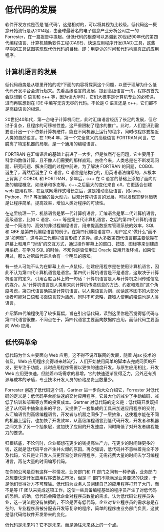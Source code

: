 # 低代码的发展

软件开发方式是否是‘低代码’，这是相对的，可以将其视为比较级。低代码这一概念开始流行是从2014起，由全球最著名的电子信息产业分析公司之一的Forrester，在一篇报告中提起。但低代码的根源可以追溯到20世纪90年代的第四代编程语言、计算机辅助软件工程(CASE)、快速应用程序开发(RAD)工具，这些早期的工具试图实现现代低代码的目标，即：用更少的时间和代码构建真正的应用程序。

## 计算机语言的发展

低代码趋势是从哪里开始的呢?下面的内容将探索这个问题，以便于理解为什么低代码开发平台会流行起来。先看高级语言的发展，提到高级语言一词，程序员首先会联想到 C 语言和 c++ 等，因为读大学时，它们大概率是计算机专业的必修课，进而再联想到在 IDE 中编写无穷无尽的代码。不论是 C 语言还是 c++，它们都不是高级语言的根源。

20世纪40年代，第一台电子计算机问世，此时汇编语言经历了长足的发展，但它过于复杂，且程序的可移植性差，这严重限制了程序的推广。此时，人们意识到需要设计出一个不依赖计算机硬件，能在不同机器上运行的程序，同时改程序要接近人类的自然语言。在 1954 年，第一个完全意义的高级语言 FORTRAN 问世，它脱离了特定机器的局限，是一个通用的编程语言。

FORTRAN 在汇编语言的基础上前进了一大步，但是依然存在问题，它主要用于科学和数值计算，且不像人们需要的那样直观。古往今来，人类总是在不断发现问题、研究问题、解决问题的过程中前进，为了解决 FORTRAN 的问题，COBOL 诞生了，再然后诞生了 C 语言。C 语言是结构化的，用英语语法编写的，从根本上背离了 COBOL 和 FORTRAN，多年后，c++ 在 C 语言的基础上添加了面向对象的编程概念，如继承和多态等。c++之后最大的变化来自 c#，它更适合创建 web 应用程序，在互联网爆炸式增长之后，这是推动高级语言，如Java、Python、PHP 等发展的最大动力。纵观计算机语言的发展，可以发现其整体趋势是让程序简单，提高效率，增加人类对程序的可读性。

在这里梳理一下，机器语言是第一代计算机语言，汇编语言是第二代计算机语言，高级语言，比如 C 语言、c++ 等是第三代计算机语言，之后的第四代计算机语言是一个简洁的、高效的非过程编程语言，用来提高数据库管理系统的效率，SQL 和 QBE 是第四代编程语言的例子。在第四代编程语言中，用户定义“做什么”而不是“如何做”，这与第三代编程语言形成了差异。绝大多数第四代语言都主要依靠在屏幕上和用户“对话”的交互方式，通过操作屏幕上的窗口、按钮、图标等来创建应用系统，在学习 SQL 的时候，不知你是否使用过 Oracle 应用开发环境，如果使用过，那么对第四代语言会有一个明显的感知。

有一些人可能不认为在屏幕上点一点鼠标，创建应用程序是在使用计算机语言，因此不认为第四代计算机语言是语言。第四代计算机语言是不是语言，这取决于计算机语言的定义，引用百度百科上的一句话：计算机语言是人与计算机之间传递信息的媒介。从“计算机语言是人类用来向计算机传递信息的方法、约定和规则”这个角度考虑，第四代语言确实是计算机语言。以人类语言为例，阅读这本图书的大部分读者可能对口语和书面语言较为熟悉，同时不可忽略，聋哑人使用的哑语也是人类语言。

介绍第四代编程使用了较多篇幅，旨在引出低代码，读到这里你是否觉得低代码与第四代语言很像，不同点在于，第四代语言主要面向数据库应用，而低代码主要面向 Web 应用。

## 低代码革命

低代码为什么主要面向 Web 应用，这不得不说互联网的发展，随着 Ajax 技术的普及，Web 应用程序变得越来越流行，人们开始使用简单的脚本去完成网页的开发，更专注于功能，此时应用程序需要以更快的速度开发。与原生应用相比，开发 Web 应用更快速，但随着市场需求的暴增，它的快速逐渐显得乏力，另外还有资源与成本的矛盾，专业技术开发人员的价格昂贵且数量少。

Forrester 创造了低代码这个词，Gartner 进一步向大众介绍它，Forrester 对低代码的定义是：低代码平台能快速的交付应用程序，它最大化的减少了手动编码、减低了培训和部署等方面的投资成本。Gartner 对低代码的定义是：低代码开发既描述了从代码中抽象出来的平台，又提供了一套集成的工具来加速应用程序的交付。从汇编语言到高级编程语言，开发者与机器之间多了一层抽象，这使程序能在不同的机器上运行，也加快了开发效率，从高级编程语言到低代码开发，开发者和机器之间又多了另一个抽象层，这加快了应用的开发速度，同时降低了对开发者编程能力的要求。

归根结底，不论何时，企业都想花更少的钱提高生产力，花更少的时间赚更多的钱，这就是低代码平台产生并火爆的原因。再次强调，低代码并不意味着完全不涉及代码，它只是让开发人员更容易创建应用程序，无需花费大量的时间去学习编程语言，再花大量的时间编写代码。

在你的公司是否有这样一种情况，业务部门和 IT 部门之间有一种矛盾，业务部门总想要快速开发应用程序去抢占市场，但是 IT 部门不能满足业务要求的快速，于是他们觉得对方不可理喻。低代码为业务人员创建自己的应用程序打开了大门，而不是等 IT 团队来完成这项工作，这使一些具备编程基础的程序员产生了对低代码的恐惧。的确，低代码会降低企业对程序员数量的需求，认为低代码让程序员失业，这一说法是没有依据的，不论是否有低代码，企业对专业程序员的需求总是存在的，专业程序员被分配去开发等复杂的程序，简单的程序由业务部门负责，这就是低代码给软件开发带来的变化。

低代码是未来吗？它不是未来，而是通往未来路上的一个点。